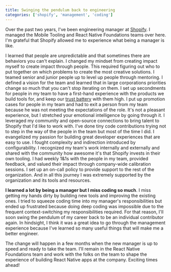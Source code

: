 ```yaml
---
title: Swinging the pendulum back to engineering
categories: ['shopify', 'management', 'coding']
---
```


Over the past two years,
I've been engineering manager at [Shopify](https://shopify.com).
I managed the Mobile Tooling and React Native Foundations teams over here.
I'm grateful that Shopify allowed me to experience what being a manager is like.

I learned that people are unpredictable and that sometimes there are behaviors you can't explain.
I changed my mindset from creating impact myself to create impact through people.
This required figuring out who to put together on which problems to create the most creative solutions.
I teamed senior and junior people up to level up people through mentoring.
I defined a vision for the team and learned that in large corporations priorities change so much that you can't stop iterating on them.
I set up secondments for people in my team to have a first-hand experience with the products we build tools for,
and keep our [trust battery](https://fs.blog/knowledge-project/tobi-lutke/) with them high.
I put up promotion cases for people in my team and had to exit a person from my team because he was not meeting the expectations of the role.
It's not a pleasant experience,
but I stretched your emotional intelligence by going through it.
I leveraged my community and open-source connections to bring talent to Shopify that I'd like to work with.
I've done tiny code contributions trying not to step in the way of the people in the team but most of the time I did.
I evangelized my passion for building great developer experiences that are easy to use.
I fought complexity and indirection introduced by configurability.
I recognized my team's work internally and externally and shared with the community how awesome it's that Shopify invests in their own tooling.
I had weekly 1&1s with the people in my team,
provided feedback,
and valued their impact through company-wide calibration sessions.
I set up an on-call policy to provide support to the rest of the organization.
And in all this journey I was extremely supported by the organization and its tools and resources.

**I learned a lot by being a manager but I miss coding so much**.
I miss getting my hands dirty by building new tools and improving the existing ones.
I tried to squeeze coding time into my manager's responsibilities but ended up frustrated because doing deep coding was impossible due to the frequent context-switching my responsibilities required.
For that reason,
I'll soon swing the pendulum of my career back to be an individual contributor again.
In hindsight, I think it was a great idea to go through the management experience because I've learned so many useful things that will make me a better engineer.

The change will happen in a few months when the new manager is up to speed and ready to take the team.
I'll remain in the React Native Foundations team and work with the folks on the team to shape the experience of building React Native apps at the company.
Exciting times ahead!
